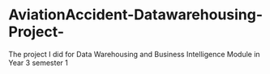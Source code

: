 # AviationAccident-Datawarehousing-Project-
The project I did for Data Warehousing and Business Intelligence Module in Year 3 semester 1

